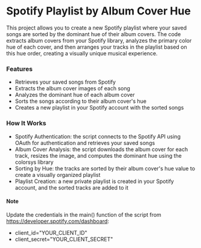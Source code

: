 # Spotify Playlist by Album Cover Hue
This project allows you to create a new Spotify playlist where your saved songs are sorted by the dominant hue of their album covers. The code extracts album covers from your Spotify library, analyzes the primary color hue of each cover, and then arranges your tracks in the playlist based on this hue order, creating a visually unique musical experience.

### Features
- Retrieves your saved songs from Spotify
- Extracts the album cover images of each song
- Analyzes the dominant hue of each album cover
- Sorts the songs according to their album cover's hue
- Creates a new playlist in your Spotify account with the sorted songs

### How It Works
- Spotify Authentication: the script connects to the Spotify API using OAuth for authentication and retrieves your saved songs
- Album Cover Analysis: the script downloads the album cover for each track, resizes the image, and computes the dominant hue using the colorsys library
- Sorting by Hue: the tracks are sorted by their album cover's hue value to create a visually organized playlist
- Playlist Creation: a new private playlist is created in your Spotify account, and the sorted tracks are added to it

#### Note
Update the credentials in the main() function of the script from https://developer.spotify.com/dashboard:
- client_id="YOUR_CLIENT_ID"
- client_secret="YOUR_CLIENT_SECRET"